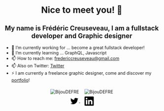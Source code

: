 <h1 align="center">Nice to meet you! 👋</h1>

<h2 align="center">My name is Frédéric Creuseveau, I am a fullstack developer and Graphic designer</h3>

- 🔭 I’m currently working for ... become a great fullstack developer!
- 🌱 I’m currently learning ... GraphQL, Javascript
- 📫 How to reach me: fredericcreuseveau@gmail.com
- 📫 Also on Twitter: [Twitter](https://twitter.com/bijoudefre)
- ⚡ I am currently a freelance graphic designer, come and discover my [portfolio](https://frederic-creuseveau-portfolio.netlify.app/)!

<div align="center">
<img style="margin: 0.5em; height: 11em" src="https://github-readme-stats.vercel.app/api?username=BijouDEFRE&show_icons=true&count_private=false" alt="BijouDEFRE"/>
<img style="margin: 0.5em; height: 11em" src="https://github-readme-stats.vercel.app/api/top-langs/?username=BijouDEFRE&layout=compact" alt="BijouDEFRE" />
</div>

<!-- ![Frédéric Creuseveau's GitHub stats](https://github-readme-stats.vercel.app/api?username=BijouDEFRE&show_icons=true)
[![Top Langs](https://github-readme-stats.vercel.app/api/top-langs/?username=BijouDEFRE&layout=compact)](https://github.com/anuraghazra/github-readme-stats) -->

<div align="center">
<a style="margin: 0.5em" href="https://twitter.com/bijoudefre" target="blank">
<img align="center" src="twitter.svg" alt="bijoudefre" height="30" width="30" />
</a>
<a style="margin: 0.5em" href="https://www.linkedin.com/in/frédéric-creuseveau/" target="blank">
<img align="center" src="linkedin.svg" alt="https://www.linkedin.com/in/frédéric-creuseveau/" height="30" width="30" />
</a>
</div>
